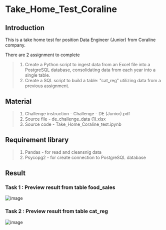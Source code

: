 # Take_Home_Test_Coraline

## Introduction
This is a take home test for position Data Engineer (Junior) from Coraline company.

There are 2 assignment to complete
>1. Create a Python script to ingest data from an Excel file into a PostgreSQL database, consolidating data from each year into a single table.
>2. Create a SQL script to build a table: "cat_reg" utilizing data from a previous  assignment.

## Material
>1. Challenge instruction - Challenge - DE (Junior).pdf
>2. Source file - de_challenge_data (1).xlsx
>3. Source code - Take_Home_Coraline_test.ipynb

## Requirement library
>1. Pandas - for read and cleansnig data
>2. Psycopg2 - for create connection to PostgreSQL database


## Result
### Task 1 : Preview result from table food_sales
![image](https://github.com/patcharaponmai/Take_Home_Test_Coraline/assets/140698887/b28bd640-6b62-4c2c-a6b4-c5d44a121930)

### Task 2 : Preview result from table cat_reg
![image](https://github.com/patcharaponmai/Take_Home_Test_Coraline/assets/140698887/ed8bc43f-9580-48d8-b948-4d168183f786)
